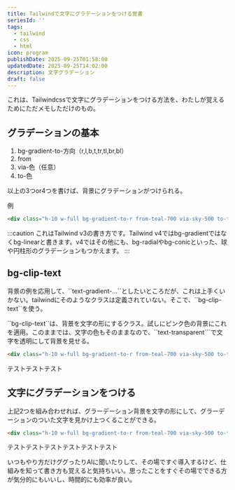 ```yaml
---
title: Tailwindで文字にグラデーションをつける覚書
seriesId: ''
tags:
  - tailwind
  - css
  - html
icon: program
publishDate: 2025-09-25T01:58:00
updatedDate: 2025-09-25T14:02:00
description: 文字グラデーション
draft: false
---
```

これは、Tailwindcssで文字にグラデーションをつける方法を、わたしが覚えるためにただメモしただけのもの。

## グラデーションの基本

1. bg-gradient-to-方向（r,l,b,t,tr,tl,br,bl）
2. from
3. via-色（任意）
4. to-色

以上の3つor4つを書けば、背景にグラデーションがつけられる。

例

```html
<div class="h-10 w-full bg-gradient-to-r from-teal-700 via-sky-500 to-teal-300" ></div>
```

<div class="w-full p-10">
<div class="h-10 w-full bg-gradient-to-r from-teal-700 via-sky-500 to-teal-300" ></div>
</div>

:::caution
これはTailwind v3の書き方です。Tailwind v4ではbg-gradientではなくbg-linearと書きます。v4ではその他にも、bg-radialやbg-conicといった、球や円柱形のグラデーションもつかえます。
:::

## bg-clip-text

背景の例を応用して、\`\`text-gradient-...\`\`としたいところだが、これは上手くいかない。tailwindにそのようなクラスは定義されていない。そこで、\`\`bg-clip-text\`\`を使う。

\`\`bg-clip-text\`\`は、背景を文字の形にするクラス。試しにピンク色の背景にこれを適用。このままでは、文字の色もそのままなので、\`\`text-transparent\`\`\`で文字を透明にして背景を見せる。

```html
<div class="h-10 w-full bg-gradient-to-r from-teal-700 via-sky-500 to-teal-300 bg-clip-text text-center text-transparent" >テストテストテスト</div>
```

<div class="w-full p-10">
<div class="h-10 w-full bg-pink-500 bg-clip-text text-center text-transparent" >テストテストテスト</div>
</div>

## 文字にグラデーションをつける

上記2つを組み合わせれば、グラーデーション背景を文字の形にして、グラーデーションのついた文字を見かけ上つくることができる。

```html
<div class="h-10 w-full bg-gradient-to-r from-teal-700 via-sky-500 to-teal-300 text-center bg-clip-text text-transparent" >テストテストテスト</div>
```

<div class="w-full p-10">
<div class="h-10 w-full bg-gradient-to-r from-teal-900 via-sky-500 to-teal-200  bg-clip-text text-center text-transparent" >テストテストテストテストテストテスト</div>
</div>

いつもやり方だけググったりAIに聞いたりして、その場ですぐ導入するけど、仕組みを知って書き方も覚えると気持ちいい。思ったことをすぐその場でできる方が気分的にもいいし、時間的にも効率が良い。
